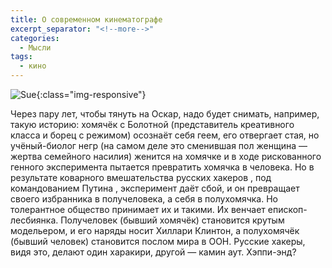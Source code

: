 ```yaml
---
title: О современном кинематографе
excerpt_separator: "<!--more-->"
categories:
  - Мысли
tags:
  - кино
---
```


![Sue](/blog/assets/images/sue.jpg){:class="img-responsive"}

Через пару лет, чтобы тянуть на Оскар, надо будет снимать, например, такую историю: хомячёк с Болотной (представитель креативного класса и борец с режимом) осознаёт себя геем, его отвергает стая, но учёный-биолог негр (на самом деле это сменившая пол женщина — жертва семейного насилия) женится на хомячке и в ходе рискованного генного эксперимента пытается превратить хомячка в человека. Но в результате коварного вмешательства русских хакеров , под командованием Путина , эксперимент даёт сбой, и он превращает своего избранника в получеловека, а себя в полухомячка. Но толерантное общество принимает их и такими. Их венчает епископ-лесбиянка. Получеловек (бывший хомячёк) становится крутым модельером, и его наряды носит Хиллари Клинтон, а полухомячёк (бывший человек) становится послом мира в ООН. Русские хакеры, видя это, делают один харакири, другой — камин аут. Хэппи-энд?
